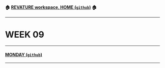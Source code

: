 #### :house: [REVATURE workspace, HOME (`github`)](https://github.com/joedonline/REVATURE__workspace)  :house:
---
# WEEK 09

---
#### [MONDAY (`github`)](https://github.com/joedonline/REVATURE__workspace/tree/master/WEEK__09/__01_MONDAY)

---
